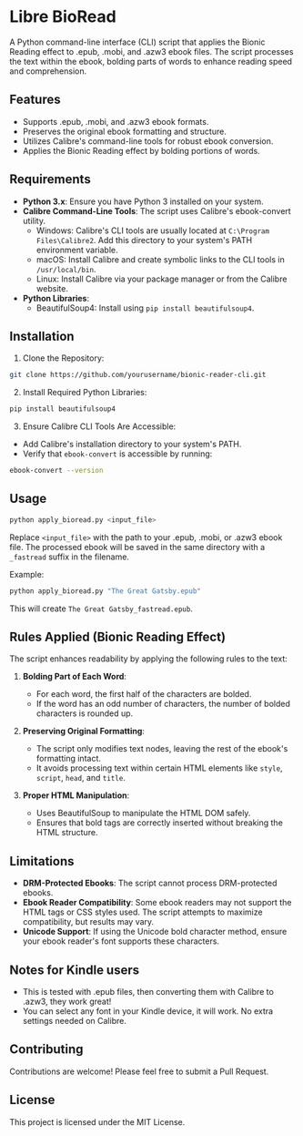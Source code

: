 # Libre BioRead

A Python command-line interface (CLI) script that applies the Bionic Reading effect to .epub, .mobi, and .azw3 ebook files. The script processes the text within the ebook, bolding parts of words to enhance reading speed and comprehension.

## Features

- Supports .epub, .mobi, and .azw3 ebook formats.
- Preserves the original ebook formatting and structure.
- Utilizes Calibre's command-line tools for robust ebook conversion.
- Applies the Bionic Reading effect by bolding portions of words.

## Requirements

- **Python 3.x**: Ensure you have Python 3 installed on your system.
- **Calibre Command-Line Tools**: The script uses Calibre's ebook-convert utility.
  - Windows: Calibre's CLI tools are usually located at `C:\Program Files\Calibre2`. Add this directory to your system's PATH environment variable.
  - macOS: Install Calibre and create symbolic links to the CLI tools in `/usr/local/bin`.
  - Linux: Install Calibre via your package manager or from the Calibre website.
- **Python Libraries**:
  - BeautifulSoup4: Install using `pip install beautifulsoup4`.

## Installation

1. Clone the Repository:
```bash
git clone https://github.com/yourusername/bionic-reader-cli.git
```

2. Install Required Python Libraries:
```bash
pip install beautifulsoup4
```

3. Ensure Calibre CLI Tools Are Accessible:
- Add Calibre's installation directory to your system's PATH.
- Verify that `ebook-convert` is accessible by running:
```bash
ebook-convert --version
```

## Usage
```bash
python apply_bioread.py <input_file>
```

Replace `<input_file>` with the path to your .epub, .mobi, or .azw3 ebook file.
The processed ebook will be saved in the same directory with a `_fastread` suffix in the filename.

Example:
```bash
python apply_bioread.py "The Great Gatsby.epub"
```
This will create `The Great Gatsby_fastread.epub`.

## Rules Applied (Bionic Reading Effect)

The script enhances readability by applying the following rules to the text:

1. **Bolding Part of Each Word**:
   - For each word, the first half of the characters are bolded.
   - If the word has an odd number of characters, the number of bolded characters is rounded up.

2. **Preserving Original Formatting**:
   - The script only modifies text nodes, leaving the rest of the ebook's formatting intact.
   - It avoids processing text within certain HTML elements like `style`, `script`, `head`, and `title`.

3. **Proper HTML Manipulation**:
   - Uses BeautifulSoup to manipulate the HTML DOM safely.
   - Ensures that bold tags are correctly inserted without breaking the HTML structure.

## Limitations

- **DRM-Protected Ebooks**: The script cannot process DRM-protected ebooks.
- **Ebook Reader Compatibility**: Some ebook readers may not support the HTML tags or CSS styles used. The script attempts to maximize compatibility, but results may vary.
- **Unicode Support**: If using the Unicode bold character method, ensure your ebook reader's font supports these characters.

## Notes for Kindle users
- This is tested with .epub files, then converting them with Calibre to .azw3, they work great!
- You can select any font in your Kindle device, it will work. No extra settings needed on Calibre.

## Contributing

Contributions are welcome! Please feel free to submit a Pull Request.

## License

This project is licensed under the MIT License.